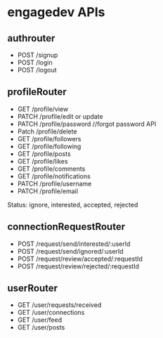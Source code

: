 # engagedev APIs

## authrouter
- POST /signup
- POST /login
- POST /logout


## profileRouter
- GET /profile/view
- PATCH /profile/edit or update
- PATCH /profile/password  //forgot password API
- Patch /profile/delete
- GET /profile/followers
- GET /profile/following
- GET /profile/posts
- GET /profile/likes
- GET /profile/comments
- GET /profile/notifications
- PATCH /profile/username
- PATCH /profile/email



Status: ignore, interested, accepted, rejected

## connectionRequestRouter
- POST /request/send/interested/:userId
- POST /request/send/ignored/:userId
- POST /request/review/accepted/:requestId
- POST /request/review/rejected/:requestId  


## userRouter
- GET /user/requests/received
- GET /user/connections
- GET /user/feed
- GET /user/posts

